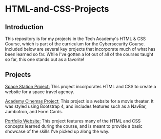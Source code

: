 # HTML-and-CSS-Projects
## Introduction
This repository is for my projects in the Tech Academy's HTML & CSS Course, which is part of the curriculum for the Cybersecurity Course.  Included below are several key projects that incorporate much of what has been learned so far.  While I've gotten a lot out of all of the courses taught so far, this one stands out as a favorite!

## Projects
[Space Station Project:](https://github.com/traverstefan/HTML-and-CSS-Projects/tree/main/Basic_HTML_and_CSS/Academy%20Cinemas%20Project) This project incorporates         HTML and CSS to create a website for a space travel agency.

[Academy Cinemas Project:](https://github.com/traverstefan/HTML-and-CSS-Projects/tree/main/Basic_HTML_and_CSS/Academy%20Cinemas%20Project) This project is a website       for a movie theater.  It was styled using Bootstrap 4, and includes features such as a NavBar, Jumbotron, and Form Cards.

[Portfolio Website:](https://github.com/traverstefan/HTML-and-CSS-Projects/tree/main/Basic_HTML_and_CSS/Portfolio%20Website%20Project) This project features many of       the HTML and CSS concepts learned during the course, and is meant to provide a basic showcase of the skills I've picked up along the way.
